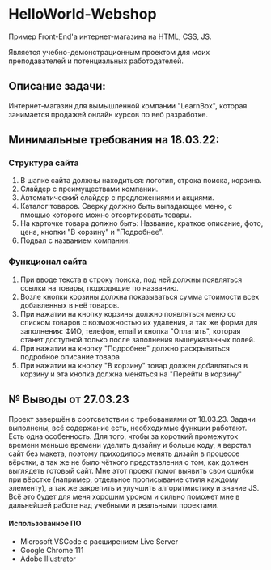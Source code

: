 # HelloWorld-Webshop
Пример Front-End'а интернет-магазина на HTML, CSS, JS. 

Является учебно-демонстрационным проектом для моих преподавателей и потенциальных работодателей.

## Описание задачи:
Интернет-магазин для вымышленной компании "LearnBox", которая занимается продажей онлайн курсов по веб разработке.  

## Минимальные требования на 18.03.22:

### Структура сайта
1. В шапке сайта должны находиться: логотип, строка поиска, корзина.
2. Слайдер с преимуществами компании.
3. Автоматический слайдер с предложениями и акциями.
4. Каталог товаров. Сверху должно быть выпадающее меню, с пмощью которого можно отсортировать товары.
5. На карточке товара должно быть: Название, краткое описание, фото, цена, кнопки "В корзину" и "Подробнее".
6. Подвал с названием компании.

### Функционал сайта
1. При вводе текста в строку поиска, под ней должны появляться ссылки на товары, подходящие по названию.
2. Возле кнопки корзины должна показываться сумма стоимости всех добавленных в неё товаров.
3. При нажатии на кнопку корзины должно появляться меню со списком товаров с возможностью их удаления, а так же форма для заполнения: ФИО, телефон, email и кнопка "Оплатить", которая станет доступной только после заполнения вышеуказанных полей.
4. При нажатии на кнопку "Подробнее" должно раскрываться подробное описание товара
5. При нажатии на кнопку "В корзину" товар должен добавляться в корзину и эта кнопка должна меняться на "Перейти в корзину"

## № Выводы от 27.03.23
Проект завершён в соотсветствии с требованиями от 18.03.23. Задачи выполнены, всё содержание есть, необходимые функции работают. Есть одна особенность. Для того, чтобы за короткий промежуток времени меньше времени уделить дизайну и больше коду, я верстал сайт без макета, поэтому приходилось менять дизайн в процессе вёрстки, а так же не было чёткого представления о том, как должен выглядеть готовый сайт. Мне этот проект помог выявить свои ошибки при вёрстке (например, отдельное прописывание стиля каждому элементу), а так же закрепить и улучшить алгоритмистику и знание JS. Всё это будет для меня хорошим уроком и сильно поможет мне в дальнейшей работе над учебными и реальными проектами.

#### Использованное ПО
- Microsoft VSCode с расширением Live Server
- Google Chrome 111
- Adobe Illustrator

